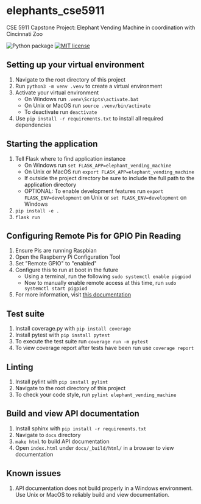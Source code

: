 # elephants_cse5911
CSE 5911 Capstone Project: Elephant Vending Machine in coordination with Cincinnati Zoo

![Python package](https://github.com/mknox1225/elephants_cse5911/workflows/Python%20package/badge.svg?branch=master)
[![MIT license](https://img.shields.io/badge/License-MIT-blue.svg)](https://lbesson.mit-license.org/)

## Setting up your virtual environment
1. Navigate to the root directory of this project
1. Run `python3 -m venv .venv` to create a virtual environment
1. Activate your virtual environment
    * On Windows run `.venv\Scripts\activate.bat`
    * On Unix or MacOS run `source .venv/bin/activate`
    * To deactivate run `deactivate`
1. Use `pip install -r requirements.txt` to install all required dependencies

## Starting the application
1. Tell Flask where to find application instance
    * On Windows run `set FLASK_APP=elephant_vending_machine`
    * On Unix or MacOS run `export FLASK_APP=elephant_vending_machine`
    * If outside the project directory be sure to include the full path to the application directory
    * OPTIONAL: To enable development features run `export FLASK_ENV=development` on Unix or `set FLASK_ENV=development` on Windows
1. `pip install -e .`
1. `flask run`

## Configuring Remote Pis for GPIO Pin Reading
1. Ensure Pis are running Raspbian
1. Open the Raspberry Pi Configuration Tool
1. Set "Remote GPIO" to "enabled"
1. Configure this to run at boot in the future
    * Using a terminal, run the following `sudo systemctl enable pigpiod`
    * Now to manually enable remote access at this time, run `sudo systemctl start pigpiod`
1. For more information, visit [this documentation](https://gpiozero.readthedocs.io/en/stable/remote_gpio.html)

## Test suite
1. Install coverage.py with `pip install coverage`
1. Install pytest with `pip install pytest`
1. To execute the test suite run `coverage run -m pytest`
1. To view coverage report after tests have been run use `coverage report`

## Linting
1. Install pylint with `pip install pylint`
1. Navigate to the root directory of this project
1. To check your code style, run `pylint elephant_vending_machine`

## Build and view API documentation
1. Install sphinx with `pip install -r requirements.txt`
1. Navigate to `docs` directory
1. `make html` to build API documentation
1. Open `index.html` under `docs/_build/html/` in a browser to view documentation

## Known issues
1. API documentation does not build properly in a Windows environment. Use Unix or MacOS to reliably build and view documentation.
